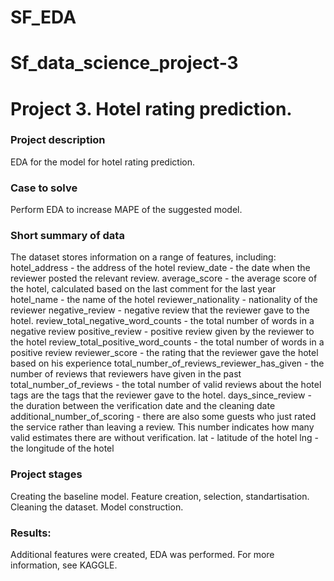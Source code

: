 # SF_EDA

# Sf_data_science_project-3

# Project 3. Hotel rating prediction.


### Project description    
EDA for the model for hotel rating prediction.


### Case to solve    
Perform EDA to increase MAPE of the suggested model.



### Short summary of data
The dataset stores information on a range of features, including:
hotel_address - the address of the hotel
review_date - the date when the reviewer posted the relevant review.
average_score - the average score of the hotel, calculated based on the last comment for the last year
hotel_name - the name of the hotel
reviewer_nationality - nationality of the reviewer
negative_review - negative review that the reviewer gave to the hotel.
review_total_negative_word_counts - the total number of words in a negative review
positive_review - positive review given by the reviewer to the hotel
review_total_positive_word_counts - the total number of words in a positive review
reviewer_score - the rating that the reviewer gave the hotel based on his experience
total_number_of_reviews_reviewer_has_given - the number of reviews that reviewers have given in the past
total_number_of_reviews - the total number of valid reviews about the hotel
tags are the tags that the reviewer gave to the hotel.
days_since_review - the duration between the verification date and the cleaning date
additional_number_of_scoring - there are also some guests who just rated the service rather than leaving a review. This number indicates how many valid estimates there are without verification.
lat - latitude of the hotel
lng - the longitude of the hotel

### Project stages  
Creating the baseline model.
Feature creation, selection, standartisation.
Cleaning the dataset.
Model construction.

### Results:  

Additional features were created, EDA was performed.
For more information, see KAGGLE.

